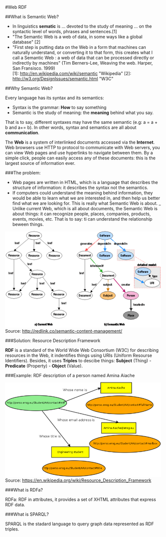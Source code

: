 #Web RDF

##What is Semantic Web?

- In linguistics **sematic** is ... devoted to the study of meaning ... on the syntactic level of words, phrases and sentences.[1]  
- "The Semantic Web is a web of data, in some ways like a global database" [2]  
- "First step is putting data on the Web in a form that machines can naturally understand, or converting it to that form, this creates what I call a Semantic Web : a web of data that can be processed directly or indirectly by machines" (Tim Berners-Lee, Weaving the web. Harper, San Fransisco. 1999)    
[1]: http://en.wikipedia.com/wiki/semantic       "Wikipedia"
[2]: http://w3.org/DesignIssues/semantic.html  "W3C"  

##Why Semantic Web?

Every language has its syntax and its semantics:  
- Syntax is the grammar: **How** to say something
- Semantic is the study of meaning: the **meaning** behind what you say.  

That is to say, different syntaxes may have the same semantic (e.g: a = a + b and a+= b). In other words, syntax and semantics are all about **communication**.  

The **Web** is a system of interlinked documents accessed via the **Internet**. Web browsers use HTTP to protocol to communicate with Web servers, you can view Web pages and use hyperlinks to navigate between them. By a simple click, people can easily access any of these documents: this is the largest source of information ever.

###The problem:

- Web pages are written in HTML, which is a language that describes the structure of information: it describes the syntax not the semantics.
- If computers could understand the meaning behind information, they would be able to learn what we are interested in, and then help us better find what we are looking for. This is really what Semantic Web is about.
_ Unlike current Web, which is all about documents, the Semantic Web is about things: it can recognize people, places, companies, products, events, movies, etc. That is to say: ti can understand the relationship beween things.

![alt text](https://github.com/AAiache/WebRDF/blob/master/images/current-vs-sw.png?raw=true)  
Source: http://redlink.co/semantic-content-management/

###Solution: Resource Description Framework

**RDF** is a standard of the World Wide Web Consortium (W3C) for describing resources in the Web, it indentifies things using URIs (Uniform Resourse Identifiers). Besides, it uses **Triples** to descibe things: **Subject** (Thing) - **Predicate** (Property) - **Object** (Value).

###Example: RDF description of a person named Amina Aiache  

![alt text](https://github.com/AAiache/WebRDF/blob/master/images/example.png?raw=true)  
Source: https://en.wikipedia.org/wiki/Resource_Description_Framework  

###What is RDFa?

RDFa: RDF in attributes, it provides a set of XHTML attributes that express RDF data.

###What is SPARQL?

SPARQL is the stadard language to query graph data represented as RDF triples.
